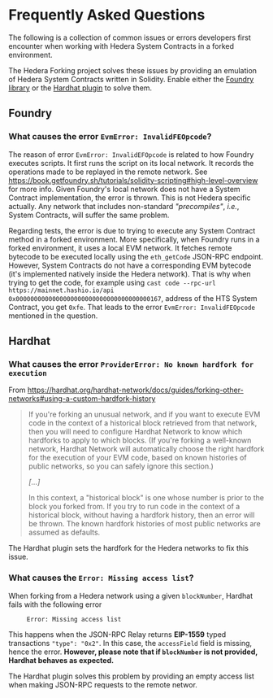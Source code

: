 # Frequently Asked Questions

The following is a collection of common issues or errors developers first encounter when working with Hedera System Contracts in a forked environment.

The Hedera Forking project solves these issues by providing an emulation of Hedera System Contracts written in Solidity.
Enable either the [Foundry library](./README.md#foundry-library) or the [Hardhat plugin](./README.md#hardhat-plugin) to solve them.

## Foundry

### What causes the error `EvmError: InvalidFEOpcode`?

The reason of error `EvmError: InvalidEFOpcode` is related to how Foundry executes scripts.
It first runs the script on its local network.
It records the operations made to be replayed in the remote network.
See <https://book.getfoundry.sh/tutorials/solidity-scripting#high-level-overview> for more info.
Given Foundry's local network does not have a System Contract implementation,
the error is thrown.
This is not Hedera specific actually.
Any network that includes non-standard _"precompiles"_, _i.e._, System Contracts, will suffer the same problem.

Regarding tests, the error is due to trying to execute any System Contract method in a forked environment.
More specifically, when Foundry runs in a forked environment, it uses a local EVM network.
It fetches remote bytecode to be executed locally using the `eth_getCode` JSON-RPC endpoint.
However, System Contracts do not have a corresponding EVM bytecode (it's implemented natively inside the Hedera network).
That is why when trying to get the code, for example using `cast code --rpc-url https://mainnet.hashio.io/api` `0x0000000000000000000000000000000000000167`,
address of the HTS System Contract, you get `0xfe`.
That leads to the error `EvmError: InvalidFEOpcode` mentioned in the question.

## Hardhat

### What causes the error `ProviderError: No known hardfork for execution`

From <https://hardhat.org/hardhat-network/docs/guides/forking-other-networks#using-a-custom-hardfork-history>

> If you're forking an unusual network, and if you want to execute EVM code in the context of a historical block retrieved from that network, then you will need to configure Hardhat Network to know which hardforks to apply to which blocks. (If you're forking a well-known network, Hardhat Network will automatically choose the right hardfork for the execution of your EVM code, based on known histories of public networks, so you can safely ignore this section.)
>
> _[...]_
>
> In this context, a "historical block" is one whose number is prior to the block you forked from. If you try to run code in the context of a historical block, without having a hardfork history, then an error will be thrown. The known hardfork histories of most public networks are assumed as defaults.

The Hardhat plugin sets the hardfork for the Hedera networks to fix this issue.

### What causes the `Error: Missing access list`?

When forking from a Hedera network using a given `blockNumber`, Hardhat fails with the following error

```txt
     Error: Missing access list
```

This happens when the JSON-RPC Relay returns **EIP-1559** typed transactions `"type": "0x2"`.
In this case, the `accessField` field is missing, hence the error.
**However, please note that if `blockNumber` is not provided, Hardhat behaves as expected.**

The Hardhat plugin solves this problem by providing an empty access list when making JSON-RPC requests to the remote networ.
